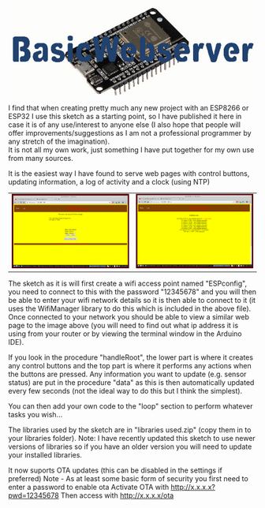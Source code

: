 <img src="/Images/BasicWebserver.jpg" />
                    
I find that when creating pretty much any new project with an ESP8266 or ESP32 I use this sketch as a starting point, 
so I have published it here in case it is of any use/interest to anyone else (I also hope that people will offer 
improvements/suggestions as I am not a professional programmer by any stretch of the imagination).  
It is not all my own work, just something I have put together for my own use from many sources.

It is the easiest way I have found to serve web pages with control buttons, updating information, a log of activity and 
a clock (using NTP)

<table><tr>
  <td><img src="/Images/Screenshot1.png" /></td>
  <td><img src="/Images/Screenshot2.png" /></td>
</tr></table>   

The sketch as it is will first create a wifi access point named "ESPconfig", you need to connect to this with the 
password "12345678" and you will then be able to enter your wifi network details so it is then able to connect to it 
(it uses the WifiManager library to do this which is included in the above file).  Once connected to your network you 
should be able to view a similar web page to the image above (you will need to find out what ip address it is using from 
your router or by viewing the terminal window in the Arduino IDE).

If you look in the procedure "handleRoot", the lower part is where it creates any control buttons and the top part is 
where it performs any actions when the buttons are pressed.  Any information you want to update (e.g. sensor status) 
are put in the procedure "data" as this is then automatically updated every few seconds (not the ideal way to do this 
but I think the simplest).

You can then add your own code to the "loop" section to perform whatever tasks you wish...

The libraries used by the sketch are in "libraries used.zip" (copy them in to your libraries folder).
Note: I have recently updated this sketch to use newer versions of libraries so if you have an older version you will
      need to update your installed libraries.

It now suports OTA updates (this can be disabled in the settings if preferred)
      Note - As at least some basic form of security you first need to enter a password to enable ota
             Activate OTA with   http://x.x.x.x?pwd=12345678
             Then access with    http://x.x.x.x/ota

